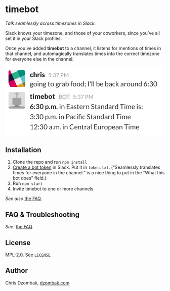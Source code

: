 # timebot

*Talk seamlessly across timezones in Slack.*

Slack knows your timezone, and those of your coworkers, since you’ve all set it in your Slack profiles.

Once you’ve added **timebot** to a channel, it listens for mentions of times in that channel, and automagically translates times into the correct timezone for everyone else in the channel:

![Screenshot of timebot in action](docs/readme-screenshot.png)

## Installation

1. Clone the repo and run `npm install`
2. [Create a bot token](https://get.slack.help/hc/en-us/articles/215770388-Create-and-regenerate-API-tokens) in Slack. Put it in `token.txt`. (“Seamlessly translates times for everyone in the channel.” is a nice thing to put in the “What this bot does” field.)
3. Run `npm start`
4. Invite timebot to one or more channels

*See also* [the FAQ](docs/faq.md).

## FAQ & Troubleshooting

*See:* [the FAQ](docs/faq.md).

## License

MPL-2.0. See [`LICENSE`](LICENSE).

## Author

Chris Dzombak, [dzombak.com](https://dzombak.com)
